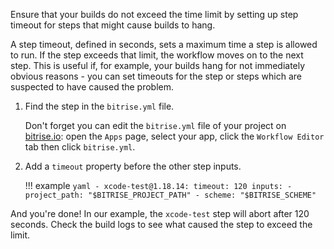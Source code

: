 Ensure that your builds do not exceed the time limit by setting up step timeout for steps that might cause builds to hang.

A step timeout, defined in seconds, sets a maximum time a step is allowed to run. If the step exceeds that limit, the workflow moves on to the next step. This is useful if, for example, your builds hang for not immediately obvious reasons - you can set timeouts for the step or steps which are suspected to have caused the problem.

1. Find the step in the `bitrise.yml` file.

    Don't forget you can edit the `bitrise.yml` file of your project on [bitrise.io](https://www.bitrise.io): open the `Apps` page, select your app, click the `Workflow Editor` tab then click `bitrise.yml`.

1. Add a `timeout` property before the other step inputs.

    !!! example
        ``` yaml
        - xcode-test@1.18.14:
             timeout: 120
             inputs:
             - project_path: "$BITRISE_PROJECT_PATH"
             - scheme: "$BITRISE_SCHEME"
        ```

And you're done! In our example, the `xcode-test` step will abort after 120 seconds. Check the build logs to see what caused the step to exceed the limit.
